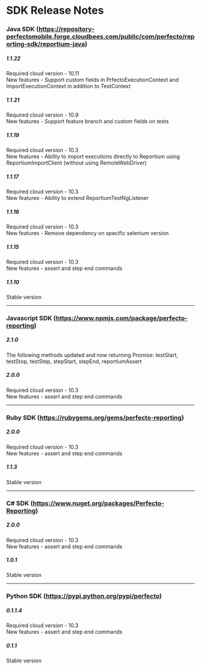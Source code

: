 SDK Release Notes
=============

### Java SDK (https://repository-perfectomobile.forge.cloudbees.com/public/com/perfecto/reporting-sdk/reportium-java)
##### 1.1.22  
Required cloud version - 10.11  
New features - Support custom fields in PrfectoExecutionContext and ImportExecutionContext in addition to TestContext
##### 1.1.21  
Required cloud version - 10.9  
New features - Support feature branch and custom fields on tests
##### 1.1.19  
Required cloud version - 10.3  
New features - Ability to import executions directly to Reportium using ReportiumImportClient (without using RemoteWebDriver)
##### 1.1.17  
Required cloud version - 10.3  
New features - Ability to extend ReportiumTestNgListener
##### 1.1.16  
Required cloud version - 10.3  
New features - Remove dependency on specific selenium version   
##### 1.1.15  
Required cloud version - 10.3  
New features - assert and step end commands  

##### 1.1.10  
Stable version
   
***
### Javascript SDK (https://www.npmjs.com/package/perfecto-reporting)
##### 2.1.0  
The following methods updated and now returning Promise:
testStart, testStop, testStep, stepStart, stepEnd, reportiumAssert

##### 2.0.0  
Required cloud version - 10.3  
New features - assert and step end commands  
  
***
### Ruby SDK (https://rubygems.org/gems/perfecto-reporting)
##### 2.0.0  
Required cloud version - 10.3  
New features - assert and step end commands  

##### 1.1.3  
Stable version  
  
***
### C# SDK (https://www.nuget.org/packages/Perfecto-Reporting)
##### 2.0.0  
Required cloud version - 10.3  
New features - assert and step end commands  

##### 1.0.1  
Stable version  
  
***
### Python SDK (https://pypi.python.org/pypi/perfecto)
##### 0.1.1.4  
Required cloud version - 10.3  
New features - assert and step end commands 

##### 0.1.1  
Stable version  
